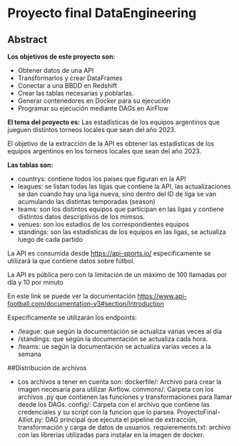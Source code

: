 # Proyecto final DataEngineering

## Abstract
**Los objetivos de este proyecto son:**
* Obtener datos de una API 
* Transformarlos y crear DataFrames
* Conectar a una BBDD en Redshift
* Crear las tablas necesarias y poblarlas.
* Generar contenedores en Docker para su ejecución
* Programar su ejecución mediante DAGs en AirFlow

**El tema del proyecto es:**
Las estadísticas de los equipos argentinos que jueguen distintos torneos locales que sean del año 2023.

El objetivo de la extracción de la API es obtener las estadísticas de los equipos argentinos en los torneos locales que sean del año 2023.

**Las tablas son:**
* countrys: contiene todos los paises que figuran en la API
* leagues: se listan todas las ligas que contiene la API, las actualizaciones se dan cuando hay una liga nueva, sino dentro del ID de liga se van acumulando las distintas temporadas (season)
* teams: son los distintos equipos que participan en las ligas y contiene distintos datos descriptivos de los mimsos.
* venues: son los estadios de los correspondientes equipos
* standings: son las estadisticas de los equipos en las ligas, se actualiza luego de cada partido

La API es consumida desde https://api-sports.io/ especificamente se utilizará la que contiene datos sobre fútbol.

La API es pública pero con la limitación de un máximo de 100 llamadas por día y 10 por minuto

En este link se puede ver la documentación https://www.api-football.com/documentation-v3#section/Introduction

Especificamente se utilizarán los endpoints:
*   /league: que según la documentación se actualiza varias veces al día
*   /standings: que según la documentación se actualiza cada hora.
*   /teams: ue según la documentación se actualiza varias veces a la semana

##Distribución de archivos
*   Los archivos a tener en cuenta son:
dockerfile/: Archivo para crear la imagen necesaria para utilizar Airflow.
commons/: Carpeta con los archivos .py que contienen las funciones y transformaciones para llamar desde los DAGs.
config/: Carpeta con el archivo que contiene las credenciales y su script con la funcion que lo parsea.
ProyectoFinal-Alliot.py: DAG principal que ejecuta el pipeline de extracción, transformación y carga de datos de usuarios.
requierements.txt: archivo con las librerias utilizadas para instalar en la imagen de docker.
